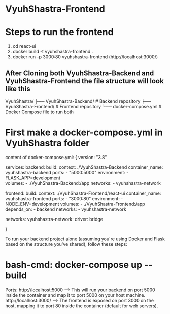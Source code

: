 # VyuhShastra-Frontend


# Steps to run the frontend 
1) cd react-ui
2) docker build -t vyuhshastra-frontend .
3) docker run -p 3000:80 vyuhshastra-frontend (http://localhost:3000/)







## After Cloning both VyuhShastra-Backend and VyuhShastra-Frontend the file structure will look like this

VyuhShastra/
├── VyuhShastra-Backend/    # Backend repository
├── VyuhShastra-Frontend/   # Frontend repository
└── docker-compose.yml      # Docker Compose file to run both


# First make a docker-compose.yml in VyuhShastra folder
content of docker-compose.yml:
{
version: "3.8"

services:
  backend:
    build:
      context: ./VyuhShastra-Backend
    container_name: vyuhshastra-backend
    ports:
      - "5000:5000"
    environment:
      - FLASK_APP=development  
    volumes:
      - ./VyuhShastra-Backend:/app
    networks:
      - vyuhshastra-network

  frontend:
    build:
      context: ./VyuhShastra-Frontend/react-ui
    container_name: vyuhshastra-frontend
    ports:
      - "3000:80"
    environment:
      - NODE_ENV=development
    volumes:
      - ./VyuhShastra-Frontend:/app
    depends_on:
      - backend
    networks:
      - vyuhshastra-network

networks:
  vyuhshastra-network:
    driver: bridge

}



To run your backend project alone (assuming you're using Docker and Flask based on the structure you've shared), follow these steps:
# bash-cmd: docker-compose up --build

Ports:
http://localhost:5000 --> This will run your backend on port 5000 inside the container and map it to port 5000 on your host machine.
http://localhost:3000/ --> The frontend is exposed on port 3000 on the host, mapping it to port 80 inside the container (default for web servers).


